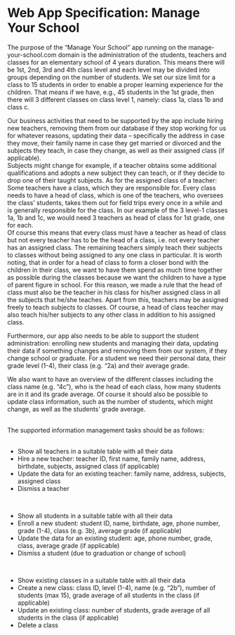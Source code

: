 
# Web App Specification: Manage Your School


The purpose of the “Manage Your School” app running on the manage-your-school.com domain is the administration of the students, teachers and classes for an elementary school of 4 years duration. This means there will be 1st, 2nd, 3rd and 4th class level and each level may be divided into groups depending on the number of students. We set our size limit for a class to 15 students in order to enable a proper learning experience for the children. That means if we have, e.g., 45 students in the 1st grade, then there will 3 different classes on class level 1, namely: class 1a, class 1b and class c.	 

Our business activities that need to be supported by the app include hiring new teachers, removing them from our database if they stop working for us for whatever reasons, updating their data – specifically the address in case they move, their family name in case they get married or divorced and the subjects they teach, in case they change, as well as their assigned class (if applicable).	 
Subjects might change for example, if a teacher obtains some additional qualifications and adopts a new subject they can teach, or if they decide to drop one of their taught subjects. 
As for the assigned class of a teacher: Some teachers have a class, which they are responsible for. Every class needs to have a head of class, which is one of the teachers, who oversees the class’ students, takes them out for field trips every once in a while and is generally responsible for the class. In our example of the 3 level-1 classes 1a, 1b and 1c, we would need 3 teachers as head of class for 1st grade, one for each.	 
Of course this means that every class must have a teacher as head of class but not every teacher has to be the head of a class, i.e. not every teacher has an assigned class. The remaining teachers simply teach their subjects to classes without being assigned to any one class in particular. It is worth noting, that in order for a head of class to form a closer bond with the children in their class, we want to have them spend as much time together as possible during the classes because we want the children to have a type of parent figure in school. For this reason, we made a rule that the head of class must also be the teacher in his class for his/her assigned class in all the subjects that he/she teaches. Apart from this, teachers may be assigned freely to teach subjects to classes. Of course, a head of class teacher may also teach his/her subjects to any other class in addition to his assigned class.	 

Furthermore, our app also needs to be able to support the student administration: enrolling new students and managing their data, updating their data if something changes and removing them from our system, if they change school or graduate. For a student we need their personal data, their grade level (1-4), their class (e.g. “2a) and their average grade.
<br>

We also want to have an overview of the different classes including the class name (e.g. “4c”), who is the head of each class, how many students are in it and its grade average. Of course it should also be possible to update class information, such as the number of students, which might change, as well as the students’ grade average.	

<br> 
 The supported information management tasks should be as follows: <br> 
<br>   

- Show all teachers in a suitable table with all their data
- Hire a new teacher: teacher ID, first name, family name, address, birthdate, subjects, assigned class (if applicable)
- Update the data for an existing teacher: family name, address, subjects, assigned class
- Dismiss a teacher
 <br> 

- Show all students in a suitable table with all their data
- Enroll a new student: student ID, name, birthdate, age, phone number, grade (1-4), class (e.g. 3b), average grade (if applicable)
- Update the data for an existing student: age, phone number, grade, class, average grade (if applicable)
- Dismiss a student (due to graduation or change of school)
 <br> 


- Show existing classes in a suitable table with all their data
- Create a new class: class ID, level (1-4), name (e.g. “2b”), number of students (max 15), grade average of all students in the class (if applicable)
- Update an existing class: number of students, grade average of all students in the class (if applicable)
- Delete a class
 <br> 









